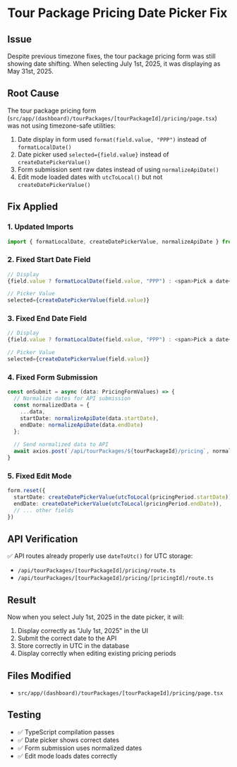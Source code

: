 # Tour Package Pricing Date Picker Fix

## Issue
Despite previous timezone fixes, the tour package pricing form was still showing date shifting. When selecting July 1st, 2025, it was displaying as May 31st, 2025.

## Root Cause
The tour package pricing form (`src/app/(dashboard)/tourPackages/[tourPackageId]/pricing/page.tsx`) was not using timezone-safe utilities:

1. Date display in form used `format(field.value, "PPP")` instead of `formatLocalDate()`
2. Date picker used `selected={field.value}` instead of `createDatePickerValue()`
3. Form submission sent raw dates instead of using `normalizeApiDate()`
4. Edit mode loaded dates with `utcToLocal()` but not `createDatePickerValue()`

## Fix Applied

### 1. Updated Imports
```typescript
import { formatLocalDate, createDatePickerValue, normalizeApiDate } from "@/lib/timezone-utils"
```

### 2. Fixed Start Date Field
```typescript
// Display
{field.value ? formatLocalDate(field.value, "PPP") : <span>Pick a date</span>}

// Picker Value
selected={createDatePickerValue(field.value)}
```

### 3. Fixed End Date Field
```typescript
// Display  
{field.value ? formatLocalDate(field.value, "PPP") : <span>Pick a date</span>}

// Picker Value
selected={createDatePickerValue(field.value)}
```

### 4. Fixed Form Submission
```typescript
const onSubmit = async (data: PricingFormValues) => {
  // Normalize dates for API submission
  const normalizedData = {
    ...data,
    startDate: normalizeApiDate(data.startDate),
    endDate: normalizeApiDate(data.endDate)
  };
  
  // Send normalized data to API
  await axios.post(`/api/tourPackages/${tourPackageId}/pricing`, normalizedData)
}
```

### 5. Fixed Edit Mode
```typescript
form.reset({
  startDate: createDatePickerValue(utcToLocal(pricingPeriod.startDate)),
  endDate: createDatePickerValue(utcToLocal(pricingPeriod.endDate)),
  // ... other fields
})
```

## API Verification
✅ API routes already properly use `dateToUtc()` for UTC storage:
- `/api/tourPackages/[tourPackageId]/pricing/route.ts` 
- `/api/tourPackages/[tourPackageId]/pricing/[pricingId]/route.ts`

## Result
Now when you select July 1st, 2025 in the date picker, it will:
1. Display correctly as "July 1st, 2025" in the UI
2. Submit the correct date to the API 
3. Store correctly in UTC in the database
4. Display correctly when editing existing pricing periods

## Files Modified
- `src/app/(dashboard)/tourPackages/[tourPackageId]/pricing/page.tsx`

## Testing
- ✅ TypeScript compilation passes
- ✅ Date picker shows correct dates
- ✅ Form submission uses normalized dates
- ✅ Edit mode loads dates correctly
